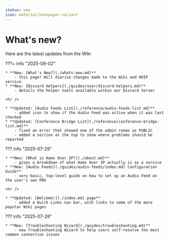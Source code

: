 ```yaml
---
status: new
icon: material/newspaper-variant
---
```


# What's new?

Here are the latest updates from the Wiki

???+ info "2025-08-02"

    * **New: [What's New?](./whats-new.md)** 
        - this page! Will diarise changes made to the Wiki and HOIP service
    * **New: [Discord Helpers](./guides/user/discord-helpers.md)** 
        - details the helper tools available within our Discord Server

    <hr />

    * **Updated: [Audio Feeds List](./reference/audio-feeds-list.md)** 
        - added icon to show if the Audio Feed was active when it was last checked
    * **Updated: [Conference Bridge List](./reference/conference-bridge-list.md)** 
        - fixed an error that showed one of the admin rooms as PUBLIC
        - added a section at the top to show where problems should be reported

??? info "2025-07-29"

    * **New: [What is Hams Over IP?](./about.md)**
        - gives a breakdown of what Hams Over IP actually is as a service
    * **New: [Audio Feeds](./guides/audio-feeds/index.md) Configuration Guide**
        - very basic, top-level guide on how to set up an Audio Feed on the user's own PBX
    
    <hr />

    * **Updated: [Welcome!](./index.md) page**
        - added a Quick Links nav bar, with links to some of the more popular Wiki pages

??? info "2025-07-28"

    * **New: [Troubleshooting Wizard](./guides/troubleshooting.md)**
        - new Troubleshooting Wizard to help users self-resolve the most common connection issues